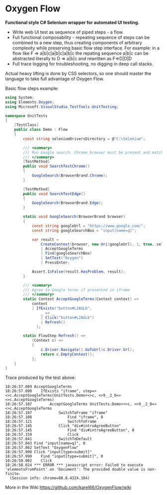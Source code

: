 # Oxygen Flow
**Functional style C# Selenium wrapper for automated UI testing.**

- Write web UI test as sequence of piped steps - a flow. 
- Full functional composability - repeating sequence of steps can be combined to a new step, thus creating components of arbitrary complexity while preserving basic flow step interface. For example: in a flow like F => a|b|c|a|b|c|a|b|c the repating sequence a|b|c can be abstracted literally to D => a|b|c and rewritten as F=>D|D|D
- Full trace logging for troubleshooting, no digging in deep call stacks.

Actual heavy lifting is done by CSS selectors, so one should master the language to take full advantage of Oxygen Flow.

Basic flow steps example:
```csharp
using System;
using Elements.Oxygen;
using Microsoft.VisualStudio.TestTools.UnitTesting;

namespace UnitTests
{
    [TestClass]
    public class Demo : Flow
    {
        const string seleniumDriversDirectory = @"C:\Selenium";

        /// <summary>
        /// Run Google search. Chrome browser must be present and matching webdriver in C:\Selenium folder
        /// </summary>
        [TestMethod]
        public void SearchTestChrome()
        {
            GoogleSearch(BrowserBrand.Chrome);
        }

        [TestMethod]
        public void SearchTestEdge()
        {
            GoogleSearch(BrowserBrand.Edge);
        }

        static void GoogleSearch(BrowserBrand browser)
        {
            const string googleUrl = "https://www.google.com/";
            const string googleSearchBox = "input[name=q]";

            var result =
                CreateContext(browser, new Uri(googleUrl), 1, true, seleniumDriversDirectory)
                | AcceptGoogleTerms
                | Find(googleSearchBox)
                | SetText("Oxygen")
                | PressEnter;

            Assert.IsFalse(result.HasProblem, result);
        }

        /// <summary>
        /// Agree to Google terms if presented in iframe
        /// </summary>
        static Context AcceptGoogleTerms(Context context) =>
            context
            | IfExists("button#L2AGLb",
                _ => _
                | Click("button#L2AGLb")
                | Refresh()
              );

        static FlowStep Refresh() =>
            (Context c) =>
            {
                c.Driver.Navigate().GoToUrl(c.Driver.Url);
                return c.EmptyContext();
            };
    }
}
```
Trace produced by the test above:
```
18:26:57.089 AcceptGoogleTerms 
18:26:57.090 	IfExists "iframe", step=><>c.AcceptGoogleTerms(UnitTests.Demo+<>c, <>9__2_0=><>c.AcceptGoogleTerms)
18:26:57.107 		AcceptGoogleTerms UnitTests.Demo+<>c, <>9__2_0=><>c.AcceptGoogleTerms
18:26:57.107 			SwitchToFrame "iframe"
18:26:57.108 				Find "iframe", 0
18:26:57.121 				SwitchToFrame 
18:26:57.145 			Click "div#introAgreeButton"
18:26:57.145 				Find "div#introAgreeButton", 0
18:26:57.159 				Click 
18:26:57.841 			SwitchToDefault 
18:26:57.843 Find "input[name=q]", 0
18:26:57.862 SetText "OxygenFlow"
18:26:57.990 Click "input[type=submit]"
18:26:57.990 	Find "input[type=submit]", 0
18:26:58.002 	Click 
18:26:58.024 *** ERROR *** javascript error: Failed to execute 'elementsFromPoint' on 'Document': The provided double value is non-finite.
  (Session info: chrome=88.0.4324.104)
```

More in the Wiki https://github.com/karel66/OxygenFlow/wiki
